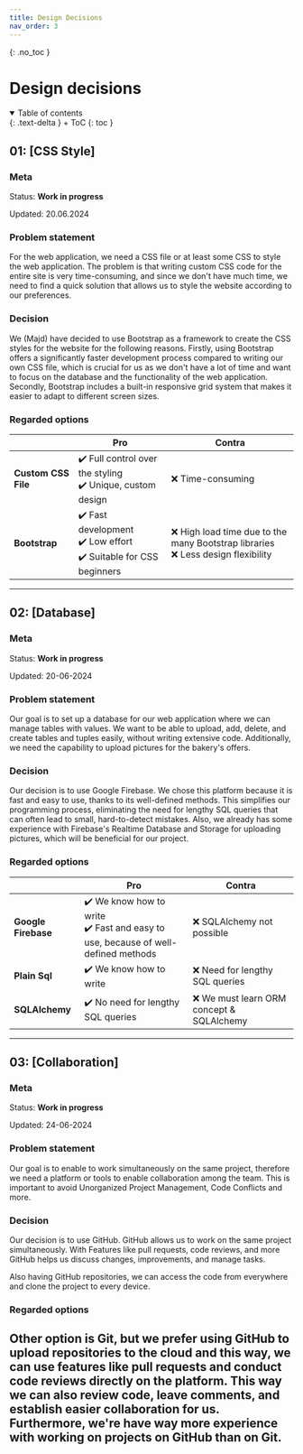 ```yaml
---
title: Design Decisions
nav_order: 3
---
```


{: .no_toc }
# Design decisions

<details open markdown="block">
{: .text-delta }
<summary>Table of contents</summary>
+ ToC
{: toc }
</details>

## 01: [CSS Style] 

### Meta 

Status: **Work in progress**  

Updated: 20.06.2024 

### Problem statement 

For the web application, we need a CSS file or at least some CSS to style the web application. The problem is that writing custom CSS code for the entire site is very time-consuming, and since we don't have much time, we need to find a quick solution that allows us to style the website according to our preferences. 

### Decision 

We (Majd) have decided to use Bootstrap as a framework to create the CSS styles for the website for the following reasons. Firstly, using Bootstrap offers a significantly faster development process compared to writing our own CSS file, which is crucial for us as we don't have a lot of time and want to focus on the database and the functionality of the web application. Secondly, Bootstrap includes a built-in responsive grid system that makes it easier to adapt to different screen sizes. 

### Regarded options 

|  | Pro | Contra |
| --- | --- | --- |
| **Custom CSS File** | ✔️ Full control over the styling <br> ✔️ Unique, custom design | ❌ Time-consuming |
| **Bootstrap** | ✔️ Fast development <br> ✔️ Low effort <br> ✔️ Suitable for CSS beginners | ❌ High load time due to the many Bootstrap libraries <br> ❌ Less design flexibility |

---

## 02: [Database] 

### Meta 

Status: **Work in progress**  

Updated: 20-06-2024 

### Problem statement 

Our goal is to set up a database for our web application where we can manage tables with values. We want to be able to upload, add, delete, and create tables and tuples easily, without writing extensive code. Additionally, we need the capability to upload pictures for the bakery's offers. 

### Decision 

Our decision is to use Google Firebase. We chose this platform because it is fast and easy to use, thanks to its well-defined methods. This simplifies our programming process, eliminating the need for lengthy SQL queries that can often lead to small, hard-to-detect mistakes. Also, we already has some experience with Firebase's Realtime Database and Storage for uploading pictures, which will be beneficial for our project. 

### Regarded options 

|  | Pro | Contra |
| --- | --- | --- |
| **Google Firebase** | ✔️ We know how to write <br> ✔️ Fast and easy to use, because of well-defined methods  | ❌ SQLAlchemy not possible |
| **Plain Sql** | ✔️ We know how to write | ❌ Need for lengthy SQL queries |
| **SQLAlchemy** | ✔️ No need for lengthy SQL queries | ❌ We must learn ORM concept & SQLAlchemy |

---

## 03: [Collaboration] 

### Meta 

Status: **Work in progress**  

Updated: 24-06-2024 

### Problem statement 

Our goal is to enable to work simultaneously on the same project, therefore we need a platform or tools to enable collaboration among the team. This is important to avoid Unorganized Project Management, Code Conflicts and more. 

### Decision 

Our decision is to use GitHub. GitHub allows us to work on the same project simultaneously. With Features like pull requests, code reviews, and more GitHub helps us discuss changes, improvements, and manage tasks.  

Also having GitHub repositories, we can access the code from everywhere and clone the project to every device. 

### Regarded options 

Other option is Git, but we prefer using GitHub to upload repositories to the cloud and this way, we can use features like pull requests and conduct code reviews directly on the platform. This way we can also review code, leave comments, and establish easier collaboration for us. Furthermore, we're have way more experience with working on projects on GitHub than on Git. 
---
